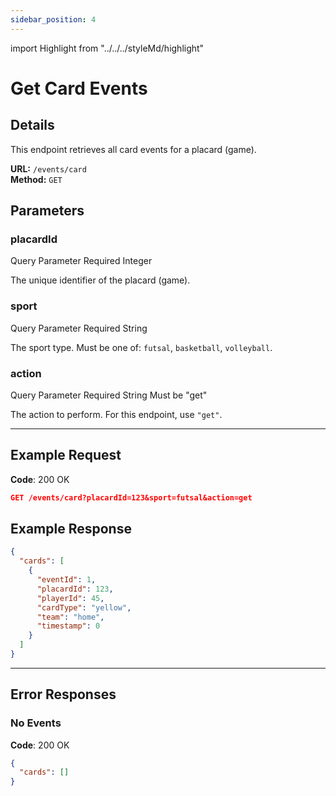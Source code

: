 ```yaml
---
sidebar_position: 4
---
```

import Highlight from "../../../styleMd/highlight"

# Get Card Events

## Details

This endpoint retrieves all card events for a placard (game).

**URL:** `/events/card`  
**Method:** `GET`  

## Parameters

### placardId
<Highlight level="info">Query Parameter</Highlight>
<Highlight level="danger">Required</Highlight>
<Highlight level="note">Integer</Highlight>

The unique identifier of the placard (game).

### sport
<Highlight level="info">Query Parameter</Highlight>
<Highlight level="danger">Required</Highlight>
<Highlight level="note">String</Highlight>

The sport type. Must be one of: `futsal`, `basketball`, `volleyball`.

### action
<Highlight level="info">Query Parameter</Highlight>
<Highlight level="danger">Required</Highlight>
<Highlight level="note">String</Highlight>
<Highlight level="caution" inline>Must be "get"</Highlight>

The action to perform. For this endpoint, use `"get"`.

---

## Example Request

**Code**: <Highlight level="success" inline>200 OK</Highlight>

```json
GET /events/card?placardId=123&sport=futsal&action=get
```

## Example Response

```json
{
  "cards": [
    {
      "eventId": 1,
      "placardId": 123,
      "playerId": 45,
      "cardType": "yellow",
      "team": "home",
      "timestamp": 0
    }
  ]
}
```

---

## Error Responses

### No Events

**Code**: <Highlight level="success" inline>200 OK</Highlight>

```json
{
  "cards": []
}
```